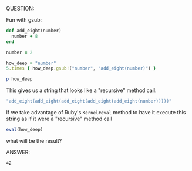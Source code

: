 QUESTION:

Fun with gsub:

```ruby
def add_eight(number)
  number + 8
end

number = 2

how_deep = "number"
5.times { how_deep.gsub!("number", "add_eight(number)") }

p how_deep
```

This gives us a string that looks like a "recursive" method call:

```ruby
"add_eight(add_eight(add_eight(add_eight(add_eight(number)))))"
```

If we take advantage of Ruby's `Kernel#eval` method to have it execute this string as if it were a "recursive"
method call

```ruby
eval(how_deep)
```

what will be the result?


ANSWER:

```42```
